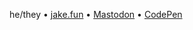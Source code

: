 he/they &bull; [jake.fun](https://jake.fun) &bull; <a rel="nofollow me" href="https://front-end.social/@jakealbaugh">Mastodon</a> &bull; [CodePen](https://codepen.io/jakealbaugh)
